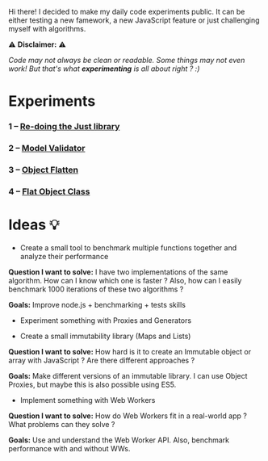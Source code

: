 Hi there! I decided to make my daily code experiments public. It can be either testing a new famework, a new JavaScript feature or just challenging myself with algorithms.

⚠️ **Disclaimer:** ⚠️

_Code may not always be clean or readable. Some things may not even work!_
_But that's what **experimenting** is all about right ? :)_

# Experiments

### 1 – [Re-doing the Just library](https://github.com/dcamilleri/experiments/tree/master/1-redoing-just)
### 2 – [Model Validator](https://github.com/dcamilleri/experiments/tree/master/2-model-validator)
### 3 – [Object Flatten](https://github.com/dcamilleri/experiments/tree/master/3-object-flatten)
### 4 – [Flat Object Class](https://github.com/dcamilleri/experiments/tree/master/4-flat-object)

# Ideas 💡

- Create a small tool to benchmark multiple functions together and analyze their performance

**Question I want to solve:**
I have two implementations of the same algorithm. How can I know which one is faster ? Also, how can I easily benchmark 1000 iterations of these two algorithms ?

**Goals:**
Improve node.js + benchmarking + tests skills

- Experiment something with Proxies and Generators

- Create a small immutability library (Maps and Lists)

**Question I want to solve:**
How hard is it to create an Immutable object or array with JavaScript ? Are there different approaches ?

**Goals:**
Make different versions of an immutable library. I can use Object Proxies, but maybe this is also possible using ES5.

- Implement something with Web Workers

**Question I want to solve:**
How do Web Workers fit in a real-world app ? What problems can they solve ?

**Goals:**
Use and understand the Web Worker API. Also, benchmark performance with and without WWs.